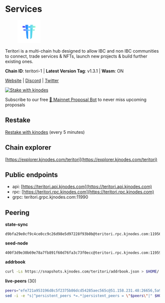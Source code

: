 # Services

<figure><img src="https://raw.githubusercontent.com/kj89/cosmos-images/main/logos/teritori.png" alt=""><figcaption></figcaption></figure>

Teritori is a multi-chain hub designed to allow IBC and non IBC communities  to connect, trade services & NFTs, launch new projects & build further existing ones.

**Chain ID**: teritori-1 | **Latest Version Tag**: v1.3.1 | **Wasm**: ON

[Website](https://teritori.com) | [Discord](https://discord.gg/teritori) | [Twitter](https://twitter.com/TeritoriNetwork)

[![Stake with kjnodes](https://i.ibb.co/cr44Q8j/button-stake-with-kjnodes.png)](https://restake.app/teritori/torivaloper184ln03hkpt75uhrrr26f66kvcqvf4yn4nc2xjm)

Subscribe to our free [🤖 Mainnet Proposal Bot](https://t.me/kjnodes_proposal_bot) to never miss upcoming proposals

## Restake

[Restake with kjnodes](https://restake.app/teritori/torivaloper184ln03hkpt75uhrrr26f66kvcqvf4yn4nc2xjm) (every 5 minutes)
## Chain explorer
[https://explorer.kjnodes.com/teritori](https://explorer.kjnodes.com/teritori)

## Public endpoints

* api: [https://teritori.api.kjnodes.com](https://teritori.api.kjnodes.com)
* rpc: [https://teritori.rpc.kjnodes.com](https://teritori.rpc.kjnodes.com)
* grpc: teritori.grpc.kjnodes.com:11990

## Peering

**state-sync**

```text
d9bfa29e0cf9c4ce0cc9c26d98e5d97228f93b0b@teritori.rpc.kjnodes.com:11956
```

**seed-node**

```text
400f3d9e30b69e78a7fb891f60d76fa3c73f0ecc@teritori.rpc.kjnodes.com:11959
```

**addrbook**
```bash
curl -Ls https://snapshots.kjnodes.com/teritori/addrbook.json > $HOME/.teritorid/config/addrbook.json
```

**live-peers** (30)
```bash
peers="efe721a953196d8c5f2375b86dcd54285aec565c@51.158.231.48:26656,5a98d637a16b16bf425a4a785c9d11a7d1e5b8a0@65.21.131.215:26736,d9bfa29e0cf9c4ce0cc9c26d98e5d97228f93b0b@65.109.88.38:19656,41caa4106f68977e3a5123e56f57934a2d34a1c1@185.16.38.210:27166,ebc272824924ea1a27ea3183dd0b9ba713494f83@95.214.52.139:27166,2b4f46e601fb4ede2a0c98976337e3afdaa50dac@65.108.238.102:15956,0b27217386756577e1eadf00c4169dc8f041e522@51.210.7.219:26656,406fc7fe86ba396cb7fc8616c546f21a1d3c51cd@89.58.57.158:26656,e1b058e5cfa2b836ddaa496b10911da62dcf182e@138.201.8.248:26656,8e1e342208f400bb10677617d4f08b31a3b48877@138.201.61.159:26656,e726816f42831689eab9378d5d577f1d06d25716@176.9.188.21:26656,d2247f7b919f0781c90ee61958d7044665a22d38@169.155.44.201:26656,45f2d4f8ed2ef8d71a257cdeed27123f5fe3bef4@141.94.109.71:10356,6085c32b26fb1baa4b16b426f5d56f2fff81cfc7@135.181.165.246:26656,ed747c9e39fc04fdbc7ab5fc4a4a7f7a298ee329@136.38.55.33:26656,409c8a2b94d3835419127521347355ae47f07dd3@5.181.190.157:27656,c670830fdf60374f008fa4a4eb851deddcdaef5b@65.109.88.107:46656,3bd3a20d7c8a26a20927289a7a6bffecf71de53e@51.81.155.97:10856,7fed06d0391518f81f56fd8fbe964558f3b7d9da@37.59.21.96:15956,c124ce0b508e8b9ed1c5b6957f362225659b5343@169.155.168.57:26656,3069b058b5ed85c3cdb2cf18fb1d255d966b53af@193.149.187.8:26656,b336b83d9bab0b8cf96a3833efcbc196fab63fdd@212.95.51.215:36656,a35dc0cd0efd7e04d3334d781112bae0698a8f57@164.92.131.1:26656,8f28518afd31a42ea81bb3232a50ab0cec4dcdf7@51.158.236.131:26656,1e08fefb7e8851490d40e804df76d1ac33cb1f0a@38.146.3.175:15956,e3374c3d25a36f06662fa150043e5e6529d11570@88.198.32.17:31656,ad347ea1ec920d12ccda2341348bcc89687739ef@88.99.164.158:38026,46b7ae20e3cc4264076a91c3601f3894a021a80d@65.108.6.45:36656,593b8319d1d4b1958e7daba8c3bbb56795cb59ba@146.59.81.92:51656,bdc0136f16ef53e5df84957549c876693345bbd6@51.159.2.19:24493"
sed -i -e "s|^persistent_peers *=.*|persistent_peers = \"$peers\"|" $HOME/.teritorid/config/config.toml
```
